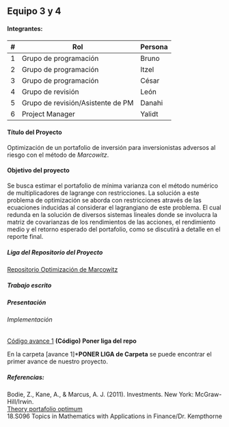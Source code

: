 ## Equipo 3 y 4

#### Integrantes:
| #    | Rol                                   | Persona      |
| ---- | --------------------------------------| ------------ |
| 1    | Grupo de programación                 | Bruno        |
| 2    | Grupo de programación                 | Itzel        |
| 3    | Grupo de programación                 | César        |
| 4    | Grupo de revisión                     | León         |
| 5    | Grupo de revisión/Asistente de PM     | Danahi       |
| 6    | Project Manager                       | Yalidt       |

#### Título del Proyecto
Optimización de un portafolio de inversión para inversionistas adversos al riesgo con el método de *Marcowitz*.

#### Objetivo del proyecto
Se busca estimar el portafolio de mínima varianza con el método numérico de multiplicadores de lagrange con restricciones. La solución a este problema de optimización se aborda con restricciones através de las ecuaciones inducidas al considerar el lagrangiano de este problema. El cual redunda en la solución de diversos sistemas lineales donde se involucra la matriz de covarianzas de los rendimientos de las acciones, el rendimiento medio y el retorno esperado del portafolio, como se discutirá a detalle en el reporte final.

##### Liga del Repositorio del Proyecto<br>
[Repositorio Optimización de Marcowitz](https://github.com/czammar/MNO_finalproject)

##### Trabajo escrito<br>


##### Presentación<br>


###### Implementación<br>
[Código avance 1](https://github.com/czammar/MNO_finalproject/blob/master/notebooks/Programacion/4_Solver.ipynb)
**(Código) Poner liga del repo**

En la carpeta [avance 1]***PONER LIGA de Carpeta** se puede encontrar el primer avance de nuestro proyecto.

##### Referencias:
Bodie, Z., Kane, A., & Marcus, A. J. (2011). Investments. New York: McGraw-Hill/Irwin.<br />
[Theory portafolio optimum](https://www.niceideas.ch/airxcell_doc/doc/userGuide/portfolio_optimTheory.html)<br />
18.S096 Topics in Mathematics with Applications in Finance/Dr. Kempthorne <br/>







